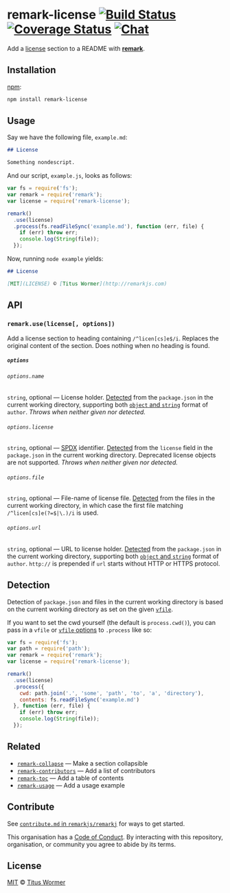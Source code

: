 # remark-license [![Build Status][build-badge]][build-status] [![Coverage Status][coverage-badge]][coverage-status] [![Chat][chat-badge]][chat]

Add a [license][sec] section to a README with [**remark**][remark].

## Installation

[npm][]:

```bash
npm install remark-license
```

## Usage

Say we have the following file, `example.md`:

```markdown
## License

Something nondescript.
```

And our script, `example.js`, looks as follows:

```javascript
var fs = require('fs');
var remark = require('remark');
var license = require('remark-license');

remark()
  .use(license)
  .process(fs.readFileSync('example.md'), function (err, file) {
    if (err) throw err;
    console.log(String(file));
  });
```

Now, running `node example` yields:

```markdown
## License

[MIT](LICENSE) © [Titus Wormer](http://remarkjs.com)
```

## API

### `remark.use(license[, options])`

Add a license section to heading containing `/^licen[cs]e$/i`.
Replaces the original content of the section.
Does nothing when no heading is found.

##### `options`

###### `options.name`

`string`, optional — License holder.  [Detected][] from the `package.json` in
the current working directory, supporting both [`object` and
`string`][author-format] format of `author`.  _Throws when neither given nor
detected._

###### `options.license`

`string`, optional — [SPDX][] identifier.  [Detected][] from the `license`
field in the `package.json` in the current working directory.  Deprecated
license objects are not supported.  _Throws when neither given nor detected._

###### `options.file`

`string`, optional — File-name of license file.  [Detected][] from the files
in the current working directory, in which case the first file matching
`/^licen[cs]e(?=$|\.)/i` is used.

###### `options.url`

`string`, optional — URL to license holder.  [Detected][] from the
`package.json` in the current working directory, supporting both [`object`
and `string`][author-format] format of `author`.  `http://` is prepended if
`url` starts without HTTP or HTTPS protocol.

## Detection

Detection of `package.json` and files in the current working directory is
based on the current working directory as set on the given [`vfile`][vfile].

If you want to set the cwd yourself (the default is `process.cwd()`), you can
pass in a `vfile` or [`vfile` options][vfile-options] to `.process` like so:

```js
var fs = require('fs');
var path = require('path');
var remark = require('remark');
var license = require('remark-license');

remark()
  .use(license)
  .process({
    cwd: path.join('.', 'some', 'path', 'to', 'a', 'directory'),
    contents: fs.readFileSync('example.md')
  }, function (err, file) {
    if (err) throw err;
    console.log(String(file));
  });
```

## Related

*   [`remark-collapse`](https://github.com/Rokt33r/remark-collapse)
    — Make a section collapsible
*   [`remark-contributors`](https://github.com/hughsk/remark-contributors)
    — Add a list of contributors
*   [`remark-toc`](https://github.com/remarkjs/remark-toc)
    — Add a table of contents
*   [`remark-usage`](https://github.com/remarkjs/remark-usage)
    — Add a usage example

## Contribute

See [`contribute.md` in `remarkjs/remarkj`][contribute] for ways to get started.

This organisation has a [Code of Conduct][coc].  By interacting with this
repository, organisation, or community you agree to abide by its terms.

## License

[MIT][license] © [Titus Wormer][author]

<!-- Definitions -->

[build-badge]: https://img.shields.io/travis/remarkjs/remark-license.svg

[build-status]: https://travis-ci.org/remarkjs/remark-license

[coverage-badge]: https://img.shields.io/codecov/c/github/remarkjs/remark-license.svg

[coverage-status]: https://codecov.io/github/remarkjs/remark-license

[chat-badge]: https://img.shields.io/gitter/room/remarkjs/Lobby.svg

[chat]: https://gitter.im/remarkjs/Lobby

[license]: LICENSE

[author]: http://wooorm.com

[npm]: https://docs.npmjs.com/cli/install

[remark]: https://github.com/remarkjs/remark

[author-format]: https://docs.npmjs.com/files/package.json#people-fields-author-contributors

[spdx]: https://spdx.org/licenses/

[vfile]: https://github.com/vfile/vfile

[vfile-options]: https://github.com/vfile/vfile#vfileoptions

[sec]: #license

[detected]: #detection

[contribute]: https://github.com/remarkjs/remark/blob/master/contributing.md

[coc]: https://github.com/remarkjs/remark/blob/master/code-of-conduct.md
